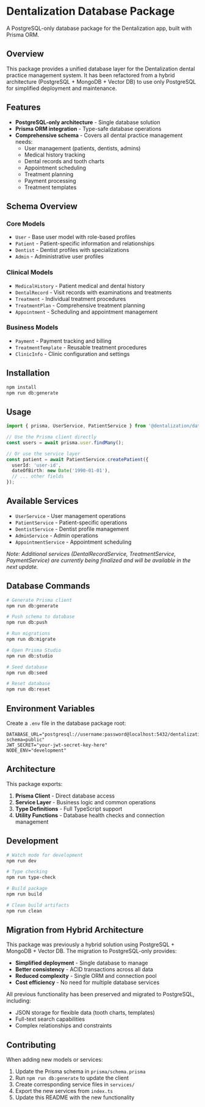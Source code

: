 # Dentalization Database Package

A PostgreSQL-only database package for the Dentalization app, built with Prisma ORM.

## Overview

This package provides a unified database layer for the Dentalization dental practice management system. It has been refactored from a hybrid architecture (PostgreSQL + MongoDB + Vector DB) to use only PostgreSQL for simplified deployment and maintenance.

## Features

- **PostgreSQL-only architecture** - Single database solution
- **Prisma ORM integration** - Type-safe database operations
- **Comprehensive schema** - Covers all dental practice management needs:
  - User management (patients, dentists, admins)
  - Medical history tracking
  - Dental records and tooth charts
  - Appointment scheduling
  - Treatment planning
  - Payment processing
  - Treatment templates

## Schema Overview

### Core Models
- `User` - Base user model with role-based profiles
- `Patient` - Patient-specific information and relationships
- `Dentist` - Dentist profiles with specializations
- `Admin` - Administrative user profiles

### Clinical Models
- `MedicalHistory` - Patient medical and dental history
- `DentalRecord` - Visit records with examinations and treatments
- `Treatment` - Individual treatment procedures
- `TreatmentPlan` - Comprehensive treatment planning
- `Appointment` - Scheduling and appointment management

### Business Models
- `Payment` - Payment tracking and billing
- `TreatmentTemplate` - Reusable treatment procedures
- `ClinicInfo` - Clinic configuration and settings

## Installation

```bash
npm install
npm run db:generate
```

## Usage

```typescript
import { prisma, UserService, PatientService } from '@dentalization/database-app';

// Use the Prisma client directly
const users = await prisma.user.findMany();

// Or use the service layer
const patient = await PatientService.createPatient({
  userId: 'user-id',
  dateOfBirth: new Date('1990-01-01'),
  // ... other fields
});
```

## Available Services

- `UserService` - User management operations
- `PatientService` - Patient-specific operations
- `DentistService` - Dentist profile management
- `AdminService` - Admin operations
- `AppointmentService` - Appointment scheduling

*Note: Additional services (DentalRecordService, TreatmentService, PaymentService) are currently being finalized and will be available in the next update.*

## Database Commands

```bash
# Generate Prisma client
npm run db:generate

# Push schema to database
npm run db:push

# Run migrations
npm run db:migrate

# Open Prisma Studio
npm run db:studio

# Seed database
npm run db:seed

# Reset database
npm run db:reset
```

## Environment Variables

Create a `.env` file in the database package root:

```env
DATABASE_URL="postgresql://username:password@localhost:5432/dentalization?schema=public"
JWT_SECRET="your-jwt-secret-key-here"
NODE_ENV="development"
```

## Architecture

This package exports:

1. **Prisma Client** - Direct database access
2. **Service Layer** - Business logic and common operations
3. **Type Definitions** - Full TypeScript support
4. **Utility Functions** - Database health checks and connection management

## Development

```bash
# Watch mode for development
npm run dev

# Type checking
npm run type-check

# Build package
npm run build

# Clean build artifacts
npm run clean
```

## Migration from Hybrid Architecture

This package was previously a hybrid solution using PostgreSQL + MongoDB + Vector DB. The migration to PostgreSQL-only provides:

- **Simplified deployment** - Single database to manage
- **Better consistency** - ACID transactions across all data
- **Reduced complexity** - Single ORM and connection pool
- **Cost efficiency** - No need for multiple database services

All previous functionality has been preserved and migrated to PostgreSQL, including:
- JSON storage for flexible data (tooth charts, templates)
- Full-text search capabilities
- Complex relationships and constraints

## Contributing

When adding new models or services:

1. Update the Prisma schema in `prisma/schema.prisma`
2. Run `npm run db:generate` to update the client
3. Create corresponding service files in `services/`
4. Export the new services from `index.ts`
5. Update this README with the new functionality
